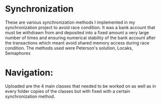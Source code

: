 # Synchronization
These are various synchronization methods I implemented in my synchronization project to avoid race condition. It was a bank account that must be withdrawn from and deposited into a fixed amount a very large number of times and ensuring numerical stability of the bank account after the transactions which meant avoid shared memory access during race condition. The methods used were Peterson's solution, Locaks, Semaphores
# Navigation:
Uploaded are the 4 main classes that needed to be worked on as well as in every folder copies of the classes but with fixed with a certain synchronization method.
